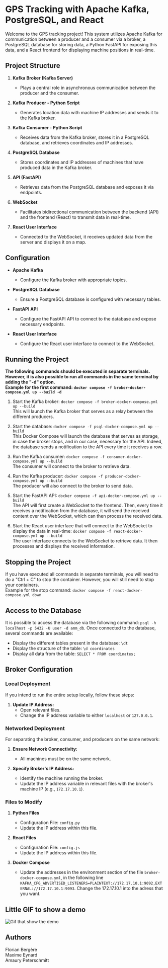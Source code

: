 # GPS Tracking with Apache Kafka, PostgreSQL, and React

Welcome to the GPS tracking project! This system utilizes Apache Kafka for communication between a producer and a consumer via a broker, a PostgreSQL database for storing data, a Python FastAPI for exposing this data, and a React frontend for displaying machine positions in real-time.

## Project Structure

1. **Kafka Broker (Kafka Server)**
   - Plays a central role in asynchronous communication between the producer and the consumer.

2. **Kafka Producer - Python Script**
   - Generates location data with machine IP addresses and sends it to the Kafka broker.

3. **Kafka Consumer - Python Script**
   - Receives data from the Kafka broker, stores it in a PostgreSQL database, and retrieves coordinates and IP addresses.

4. **PostgreSQL Database**
   - Stores coordinates and IP addresses of machines that have produced data in the Kafka broker.

5. **API (FastAPI)**
   - Retrieves data from the PostgreSQL database and exposes it via endpoints.

6. **WebSocket**
   - Facilitates bidirectional communication between the backend (API) and the frontend (React) to transmit data in real-time.

7. **React User Interface**
   - Connected to the WebSocket, it receives updated data from the server and displays it on a map.

## Configuration

- **Apache Kafka**
  - Configure the Kafka broker with appropriate topics.

- **PostgreSQL Database**
  - Ensure a PostgreSQL database is configured with necessary tables.

- **FastAPI API**
  - Configure the FastAPI API to connect to the database and expose necessary endpoints.

- **React User Interface**
  - Configure the React user interface to connect to the WebSocket.

## Running the Project

**The following commands should be executed in separate terminals. However, it is also possible to run all commands in the same terminal by adding the "-d" option. <br>Example for the first command: `docker compose -f broker-docker-compose.yml up --build -d`**

1. Start the Kafka broker: `docker compose -f broker-docker-compose.yml up --build` <br>
This will launch the Kafka broker that serves as a relay between the different producers.

2. Start the database: `docker compose -f psql-docker-compose.yml up --build` <br>
This Docker Compose will launch the database that serves as storage, in case the broker stops, and in our case, necessary for the API. Indeed, the database sends a notification to the API every time it receives a row.

3. Run the Kafka consumer: `docker compose -f consumer-docker-compose.yml up --build` <br>
The consumer will connect to the broker to retrieve data.

4. Run the Kafka producer: `docker compose -f producer-docker-compose.yml up --build` <br>
The producer will also connect to the broker to send data.

5. Start the FastAPI API: `docker compose -f api-docker-compose.yml up --build` <br>
The API will first create a WebSocket to the frontend. Then, every time it receives a notification from the database, it will send the received content over the WebSocket, which can then process the received data.

6. Start the React user interface that will connect to the WebSocket to display the data in real-time: `docker compose -f react-docker-compose.yml up --build` <br>
The user interface connects to the WebSocket to retrieve data. It then processes and displays the received information.

## Stopping the Project

If you have executed all commands in separate terminals, you will need to do a "Ctrl + C" to stop the container. However, you will still need to stop your containers. <br>
Example for the stop command: `docker compose -f react-docker-compose.yml down`

## Access to the Database

It is possible to access the database via the following command: `psql -h localhost -p 5432 -U user -d amm_db`. Once connected to the database, several commands are available:
- Display the different tables present in the database: `\dt`
- Display the structure of the table: `\d coordinates`
- Display all data from the table: `SELECT * FROM coordinates;`


 ## Broker Configuration

### Local Deployment

If you intend to run the entire setup locally, follow these steps:

1. **Update IP Address:**
    - Open relevant files.
    - Change the IP address variable to either `localhost` or `127.0.0.1`.

### Networked Deployment

For separating the broker, consumer, and producers on the same network:

1. **Ensure Network Connectivity:**
    - All machines must be on the same network.

2. **Specify Broker's IP Address:**
    - Identify the machine running the broker.
    - Update the IP address variable in relevant files with the broker's machine IP (e.g., `172.17.10.1`).

### Files to Modify

1. **Python Files**
   - Configuration File: `config.py`
   - Update the IP address within this file.

2. **React Files**
   - Configuration File: `config.js`
   - Update the IP address within this file.

3. **Docker Compose**
   - Update the addresses in the environment section of the file `broker-docker-compose.yml`, in the following line `KAFKA_CFG_ADVERTISED_LISTENERS=PLAINTEXT://172.17.10.1:9092,EXTERNAL://172.17.10.1:9093`. Change the 172.17.10.1 into the adress that you want.
   

## Little GIF to show a demo
   
![Gif that show the demo](KafkaProject.gif)

## Authors 

Florian Bergère </br>
Maxime Eynard </br>
Amaury Peterschmitt